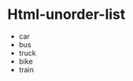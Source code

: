 # Html-unorder-list
<html>
  <head> 
    <title> unoder-list</title>
  <body> 
  <ul> 
  <li>car</li>
  <li>bus</li>
  <li>truck</li>
  <li>bike</li>
  <li>train</li>
  </ul>
  </body>
</html>
